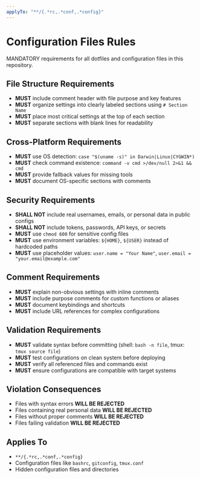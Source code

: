 ```yaml
---
applyTo: "**/{.*rc,.*conf,.*config}"
---
```


# Configuration Files Rules

MANDATORY requirements for all dotfiles and configuration files in this repository.

## File Structure Requirements

- **MUST** include comment header with file purpose and key features
- **MUST** organize settings into clearly labeled sections using `# Section Name`
- **MUST** place most critical settings at the top of each section
- **MUST** separate sections with blank lines for readability

## Cross-Platform Requirements

- **MUST** use OS detection: `case "$(uname -s)" in Darwin|Linux|CYGWIN*)`
- **MUST** check command existence: `command -v cmd >/dev/null 2>&1 && cmd`
- **MUST** provide fallback values for missing tools
- **MUST** document OS-specific sections with comments

## Security Requirements

- **SHALL NOT** include real usernames, emails, or personal data in public configs
- **SHALL NOT** include tokens, passwords, API keys, or secrets
- **MUST** use `chmod 600` for sensitive config files
- **MUST** use environment variables: `${HOME}`, `${USER}` instead of hardcoded paths
- **MUST** use placeholder values: `user.name = "Your Name"`, `user.email = "your.email@example.com"`

## Comment Requirements

- **MUST** explain non-obvious settings with inline comments
- **MUST** include purpose comments for custom functions or aliases
- **MUST** document keybindings and shortcuts
- **MUST** include URL references for complex configurations

## Validation Requirements

- **MUST** validate syntax before committing (shell: `bash -n file`, tmux: `tmux source file`)
- **MUST** test configurations on clean system before deploying
- **MUST** verify all referenced files and commands exist
- **MUST** ensure configurations are compatible with target systems

## Violation Consequences

- Files with syntax errors **WILL BE REJECTED**
- Files containing real personal data **WILL BE REJECTED**
- Files without proper comments **WILL BE REJECTED**
- Files failing validation **WILL BE REJECTED**

## Applies To

- `**/{.*rc,.*conf,.*config}`
- Configuration files like `bashrc`, `gitconfig`, `tmux.conf`
- Hidden configuration files and directories
